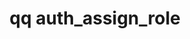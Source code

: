 ---
category: auth
command: auth_assign_role
keywords: qq, qq_cli, auth_assign_role
optional_options:
- alternate:
  - --role
  help: Name of the role to assign
  name: -r
  required: true
- alternate:
  - --trustee
  help: Assign the role to this trustee.  e.g. Everyone, uid:1000, gid:1001, sid:S-1-5-2-3-4,
    or auth_id:500
  name: -t
  required: true
permalink: /qq-cli-command-guide/auth/auth_assign_role.html
positional_options: []
sidebar: qq_cli_command_reference_sidebar
summary: This section explains how to use the <code>qq auth_assign_role</code> command.
synopsis: Assign a user to a role
title: qq auth_assign_role
usage: qq auth_assign_role [-h] -r ROLE -t TRUSTEE

---